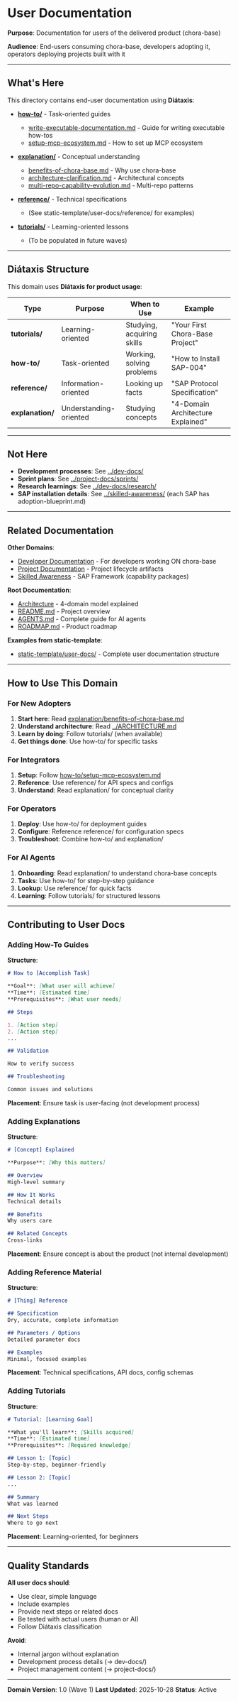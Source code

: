 # User Documentation

**Purpose**: Documentation for users of the delivered product (chora-base)

**Audience**: End-users consuming chora-base, developers adopting it, operators deploying projects built with it

---

## What's Here

This directory contains end-user documentation using **Diátaxis**:

- **[how-to/](how-to/)** - Task-oriented guides
  - [write-executable-documentation.md](how-to/write-executable-documentation.md) - Guide for writing executable how-tos
  - [setup-mcp-ecosystem.md](how-to/setup-mcp-ecosystem.md) - How to set up MCP ecosystem

- **[explanation/](explanation/)** - Conceptual understanding
  - [benefits-of-chora-base.md](explanation/benefits-of-chora-base.md) - Why use chora-base
  - [architecture-clarification.md](explanation/architecture-clarification.md) - Architectural concepts
  - [multi-repo-capability-evolution.md](explanation/multi-repo-capability-evolution.md) - Multi-repo patterns

- **[reference/](reference/)** - Technical specifications
  - (See static-template/user-docs/reference/ for examples)

- **[tutorials/](tutorials/)** - Learning-oriented lessons
  - (To be populated in future waves)

---

## Diátaxis Structure

This domain uses **Diátaxis for product usage**:

| Type | Purpose | When to Use | Example |
|------|---------|-------------|---------|
| **tutorials/** | Learning-oriented | Studying, acquiring skills | "Your First Chora-Base Project" |
| **how-to/** | Task-oriented | Working, solving problems | "How to Install SAP-004" |
| **reference/** | Information-oriented | Looking up facts | "SAP Protocol Specification" |
| **explanation/** | Understanding-oriented | Studying concepts | "4-Domain Architecture Explained" |

---

## Not Here

- **Development processes**: See [../dev-docs/](../dev-docs/)
- **Sprint plans**: See [../project-docs/sprints/](../project-docs/sprints/)
- **Research learnings**: See [../dev-docs/research/](../dev-docs/research/)
- **SAP installation details**: See [../skilled-awareness/](../skilled-awareness/) (each SAP has adoption-blueprint.md)

---

## Related Documentation

**Other Domains**:
- [Developer Documentation](../dev-docs/) - For developers working ON chora-base
- [Project Documentation](../project-docs/) - Project lifecycle artifacts
- [Skilled Awareness](../skilled-awareness/) - SAP Framework (capability packages)

**Root Documentation**:
- [Architecture](../ARCHITECTURE.md) - 4-domain model explained
- [README.md](../../README.md) - Project overview
- [AGENTS.md](../../AGENTS.md) - Complete guide for AI agents
- [ROADMAP.md](../../ROADMAP.md) - Product roadmap

**Examples from static-template**:
- [static-template/user-docs/](../../static-template/user-docs/) - Complete user documentation structure

---

## How to Use This Domain

### For New Adopters

1. **Start here**: Read [explanation/benefits-of-chora-base.md](explanation/benefits-of-chora-base.md)
2. **Understand architecture**: Read [../ARCHITECTURE.md](../ARCHITECTURE.md)
3. **Learn by doing**: Follow tutorials/ (when available)
4. **Get things done**: Use how-to/ for specific tasks

### For Integrators

1. **Setup**: Follow [how-to/setup-mcp-ecosystem.md](how-to/setup-mcp-ecosystem.md)
2. **Reference**: Use reference/ for API specs and configs
3. **Understand**: Read explanation/ for conceptual clarity

### For Operators

1. **Deploy**: Use how-to/ for deployment guides
2. **Configure**: Reference reference/ for configuration specs
3. **Troubleshoot**: Combine how-to/ and explanation/

### For AI Agents

1. **Onboarding**: Read explanation/ to understand chora-base concepts
2. **Tasks**: Use how-to/ for step-by-step guidance
3. **Lookup**: Use reference/ for quick facts
4. **Learning**: Follow tutorials/ for structured lessons

---

## Contributing to User Docs

### Adding How-To Guides

**Structure**:
```markdown
# How to [Accomplish Task]

**Goal**: [What user will achieve]
**Time**: [Estimated time]
**Prerequisites**: [What user needs]

## Steps

1. [Action step]
2. [Action step]
...

## Validation

How to verify success

## Troubleshooting

Common issues and solutions
```

**Placement**: Ensure task is user-facing (not development process)

### Adding Explanations

**Structure**:
```markdown
# [Concept] Explained

**Purpose**: [Why this matters]

## Overview
High-level summary

## How It Works
Technical details

## Benefits
Why users care

## Related Concepts
Cross-links
```

**Placement**: Ensure concept is about the product (not internal development)

### Adding Reference Material

**Structure**:
```markdown
# [Thing] Reference

## Specification
Dry, accurate, complete information

## Parameters / Options
Detailed parameter docs

## Examples
Minimal, focused examples
```

**Placement**: Technical specifications, API docs, config schemas

### Adding Tutorials

**Structure**:
```markdown
# Tutorial: [Learning Goal]

**What you'll learn**: [Skills acquired]
**Time**: [Estimated time]
**Prerequisites**: [Required knowledge]

## Lesson 1: [Topic]
Step-by-step, beginner-friendly

## Lesson 2: [Topic]
...

## Summary
What was learned

## Next Steps
Where to go next
```

**Placement**: Learning-oriented, for beginners

---

## Quality Standards

**All user docs should**:
- Use clear, simple language
- Include examples
- Provide next steps or related docs
- Be tested with actual users (human or AI)
- Follow Diátaxis classification

**Avoid**:
- Internal jargon without explanation
- Development process details (→ dev-docs/)
- Project management content (→ project-docs/)

---

**Domain Version**: 1.0 (Wave 1)
**Last Updated**: 2025-10-28
**Status**: Active
